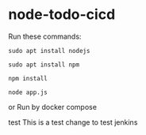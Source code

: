 # node-todo-cicd

Run these commands:


`sudo apt install nodejs`


`sudo apt install npm`


`npm install`

`node app.js`

or Run by docker compose

test
This is a test change to test jenkins
